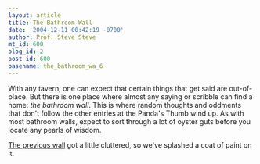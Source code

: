 ```yaml
---
layout: article
title: The Bathroom Wall
date: '2004-12-11 00:42:19 -0700'
author: Prof. Steve Steve
mt_id: 600
blog_id: 2
post_id: 600
basename: the_bathroom_wa_6
---
```

With any tavern, one can expect that certain things that get said are out-of-place. But there is one place where almost any saying or scribble can find a home: _the bathroom wall_. This is where random thoughts and oddments that don't follow the other entries at the Panda's Thumb wind up. As with most bathroom walls, expect to sort through a lot of oyster guts before you locate any pearls of wisdom.

[The previous wall](http://www.pandasthumb.org/pt-archives/000525.html) got a little cluttered, so we've splashed a coat of paint on it.
